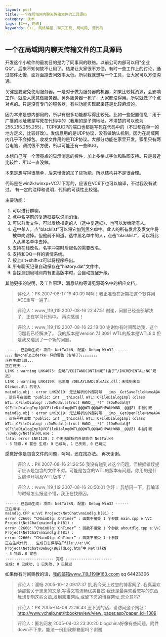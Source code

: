 ```yaml
---
layout: post
title: 一个在局域网内聊天传输文件的工具源码
category: 技术
tags: [C++, 网络]
keywords: C++, 网络编程, 聊天工具, 局域网, 源代码
---
```


## 一个在局域网内聊天传输文件的工具源码

开发这个小软件的最初目的是为了同事间的联络。以前公司内部可以用"企业QQ"，后来不知何故不让用了。结果让大家很不方便，有时一些工作上的讨论，通过邮件太慢，面对面跑去问效率太低。所以我就想写一个工具，让大家可以方便沟通。

关键是要避免使用服务器，一是对于做为服务器的机器，如果比较耗资源，会影响工作，就没人愿意做服务器。另外服务器一死了，大家都没得用。所以就做了个点对点的。只是没有专门的服务器，有些功能实现起来还是比较麻烦的。

因为本来是想内部用的，所以有很多功能都写得比较死。比如一些配置信息：用于广播的地址我是写死在代码中的（我用的是子网地址，不清楚的可以改为255.255.255.255），TCP和UDP的端口也都是写死在代码中的（不过都在单一的地方定义，比较好改）。发信息用的是UDP协议，没有做确认机制，因为在局域网内几乎不会掉包。收发文件用的是TCP协议。大部分功能在家里开发，家里只有两台电脑，调试很不方便，所以可能还有一些BUG。

本想自己写一个漂亮点的显示消息的控件，加上多格式字体和贴图支持。只是最近比较忙，所以一直没做。

本来是想写得很简单，后来慢慢的加了些功能，所以结构并不是很合理。

代码是在win2k/winxp+VC7.1下写的，应该在VC6下也可以编译，不过我没有试过。 有一定的注释和说明，代码的可读性比较强。

主要功能：

1. 可以进行群聊。
2. 点中名字前的复选框要以说消消话。
3. 可以群发文件，可以发给指定的人（选中复选框），也可以发给所有人。
4. 选中某人，点"blacklist"可以将它加到黑名单中。此人的所有发言及发文件将被单向滤掉。但他前不知道。选中黑名单中的人，点击"blacklist"，可以将此人从黑名单中去掉。
5. 支持在线改名。名字冲突时后起名的需要改名。
6. 支持和QQ一样的表情系统。
7. 按上slt+shift+z可以将程序呼出。
8. 所有聊天记录自动保存在"history.dat"文件中。
9. 当探测到局域网内有更高版本时，会自动提醒升级。

其他更多的说明，及工作原理，消息结构等请见源码名中的相应文档。

> 评论人：PK 2007-08-17 19:40:09 呵呵！我正准备在近期把这个软件用ACE重写一遍了。

> 评论人：www_119_119 2007-08-16 22:47:51 谢谢，问题已经全部解决了，正在学习代码中。 再次感谢！

> 评论人：www_119_119 2007-08-16 22:19:00 谢谢你有时间帮助我，这个问题我已经解决了。 我的版本是Version 7.1.3091 WTL的版本是WTL8.0 但是我又碰到了一个新的问题。 
```
------ 已启动生成: 项目: NetTalkN, 配置: Debug Win32 ------ 
。。。。和vchelp上derke一样的警告（省略了）。。。。。。。。。 
正在生成代码... 
正在链接... 
LINK : warning LNK4075: 忽略“/EDITANDCONTINUE”(由于“/INCREMENTAL:NO”规范) 
LINK : warning LNK4199: 已忽略 /DELAYLOAD:OleAcc.dll；未找到来自 OleAcc.dll 的导入 
maindlg.obj : error LNK2019: 无法解析的外部符号 __imp__GetSaveFileNameA@4 ，该符号在函数 "public: int __thiscall WTL::CFileDialogImpl〈class WTL::CFileDialog〉::DoModal(struct HWND__ *)" (?DoModal@?$CFileDialogImpl@VCFileDialog@WTL@@@WTL@@QAEHPAUHWND__@@@Z) 中被引用 
maindlg.obj : error LNK2019: 无法解析的外部符号 __imp__GetOpenFileNameA@4 ，该符号在函数 "public: int __thiscall WTL::CFileDialogImpl〈class WTL::CFileDialog〉::DoModal(struct HWND__ *)" (?DoModal@?$CFileDialogImpl@VCFileDialog@WTL@@@WTL@@QAEHPAUHWND__@@@Z) 中被引用 
.\Debug/NetTalkN.exe : 
fatal error LNK1120: 2 个无法解析的外部命令 NetTalkN 
- 3 错误，6 警告 生成: 0 已成功, 1 已失败, 0 已跳过
``` 
感觉好像是包含文件的问题，呵呵，还在找办法。 再次谢谢。 

> 评论人：PK 2007-08-16 21:26:56 我没有碰到过这个问题，但根据错误提示应该是包含的文件不对。可能是包含的WTL的版本有问题，你用的是什么编译环境及WTL版本？

> 评论人：www_119_119 2007-08-16 20:50:01 你好： 我想问一下，我编译的时候怎么报这个错，我正在找原因。 
```
------ 已启动生成: 项目: NetTalkN, 配置: Debug Win32 ------ 
正在编译... 
maindlg.CPP e:\VC Project\NetChat\maindlg.h(81) : 
error C2660: “CMainDlg::OnTimer” : 函数不接受 1 个参数 main.cpp e:\VC Project\NetChat\maindlg.h(81) : 
error C2660: “CMainDlg::OnTimer” : 函数不接受 1 个参数 aboutdlg.cpp e:\VC Project\NetChat\maindlg.h(81) : 
error C2660: “CMainDlg::OnTimer” : 函数不接受 1 个参数 
正在生成代码... 生成日志保存在“file://e:\VC Project\NetChat\Debug\BuildLog.htm”中 NetTalkN 
- 3 错误，0 警告 
---------------------- 完成 --------------------- 
生成: 0 已成功, 1 已失败, 0 已跳过 
```
如果你有时间赐教的话，我的邮箱www_119_119@163.ccom qq 64423306

> 评论人：潘畅 2005-10-12 09:17:37 凯,我今天上过您的博客网了. 我真喜欢读那些关于崽崽的文章,写得文笔流畅优美自然.我还是最喜欢看您写的东西. 我想复制这些文章,发到宝宝网站,或留下您的博客网址,您介意吗? 

> 评论人：PK 2005-04-09 22:16:43 还下到的话，请访问这个网址： http://www.vchelp.net/itbookreview/view_paper.asp?paper_id=1389

> 评论人：匿名网友 2005-04-03 23:30:20 blogchina好像有些问题，附件down不下来，能法一份到我邮箱里吗？谢谢